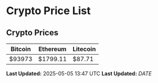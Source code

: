 # Crypto Price List

## Crypto Prices
| Bitcoin | Ethereum | Litecoin |
| ------- | -------- | -------- |
| $93973 | $1799.11 | $87.71 |
**Last Updated:** 2025-05-05 13:47 UTC
**Last Updated:** $DATE$
